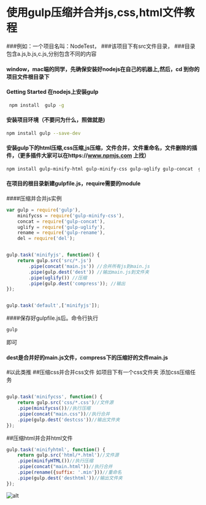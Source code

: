 # 使用gulp压缩并合并js,css,html文件教程
###例如：一个项目名叫：NodeTest，
###该项目下有src文件目录，
###目录包含a.js,b.js,c.js,分别包含不同的内容

#### window，mac端的同学，先确保安装好nodejs在自己的机器上,然后，cd 到你的项目文件根目录下
#### Getting Started 在nodejs上安装gulp
```sh
 npm install  gulp -g
```
#### 安装项目环境（不要问为什么，照做就是)

```sh
npm install gulp --save-dev
```

#### 安装gulp下的html压缩,css压缩,js压缩，文件合并，文件重命名，文件删除的插件，（更多插件大家可以在https://www.npmjs.com 上找）

```sh
npm install gulp-minify-html gulp-minify-css gulp-uglify gulp-concat  gulp-rename del --save-dev
```

#### 在项目的根目录新建gulpfile.js，require需要的module

####压缩并合并js实例



```js
var gulp = require('gulp'),
    minifycss = require('gulp-minify-css'),
    concat = require('gulp-concat'),
    uglify = require('gulp-uglify'),
    rename = require('gulp-rename'),
    del = require('del');


gulp.task('minifyjs', function() {
	return gulp.src('src/*.js')
		.pipe(concat('main.js')) //合并所有js到main.js
		.pipe(gulp.dest('dest')) //输出main.js到文件夹
		.pipe(uglify()) //压缩
		.pipe(gulp.dest('compress')); //输出
});


gulp.task('default',['minifyjs']);


```

####保存好gulpfile.js后。命令行执行
```sh
gulp
```

即可
#### dest是合并好的main.js文件，compress下的压缩好的文件main.js



#以此类推
##压缩css并合并css文件
如项目下有一个css文件夹
添加css压缩任务

```js

gulp.task('minifycss', function() {
    return gulp.src('css/*.css')//文件源
    .pipe(minifycss())//执行压缩
    .pipe(concat("main.css"))//执行合并
    .pipe(gulp.dest('destcss'))//输出文件夹
});


```




##压缩html并合并html文件
```js
gulp.task('minifyhtml', function() {
    return gulp.src('html/*.html')//文件源
    .pipe(minifyHTML())//执行压缩
    .pipe(concat("main.html"))//执行合并
    .pipe(rename({suffix: '.min'}))//重命名
    .pipe(gulp.dest('desthtml'))//输出文件夹
});

```
![alt](http://images.88art.com/uploads/artwork/2014/12/16/Art_14187020647203_186x241.JPG)